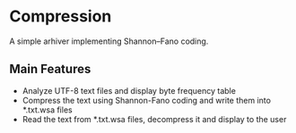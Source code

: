 # Compression
A simple arhiver implementing Shannon–Fano coding.
## Main Features
- Analyze UTF-8 text files and display byte frequency table
- Compress the text using Shannon-Fano coding and write them into *.txt.wsa files
- Read the text from *.txt.wsa files, decompress it and display to the user

